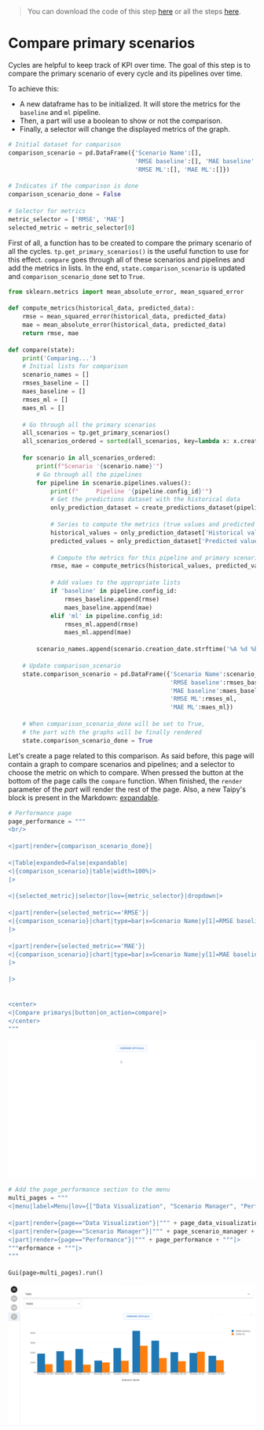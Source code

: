 > You can download the code of this step [here](../src/step_12.py) or all the steps [here](../src).

# Compare primary scenarios

Cycles are helpful to keep track of KPI over time. The goal of this step is to compare the primary scenario of every cycle and its pipelines over time.

To achieve this:
- A new dataframe has to be initialized. It will store the metrics for the `baseline` and `ml` pipeline. 
- Then, a part will use a boolean to show or not the comparison.
- Finally, a selector will change the displayed metrics of the graph.

```python
# Initial dataset for comparison
comparison_scenario = pd.DataFrame({'Scenario Name':[],
                                    'RMSE baseline':[], 'MAE baseline':[],
                                    'RMSE ML':[], 'MAE ML':[]})

# Indicates if the comparison is done
comparison_scenario_done = False

# Selector for metrics
metric_selector = ['RMSE', 'MAE']
selected_metric = metric_selector[0]
```

First of all, a function has to be created to compare the primary scenario of all the cycles. `tp.get_primary_scenarios()` is the useful function to use for this effect. `compare` goes through all of these scenarios and pipelines and add the metrics in lists. In the end, `state.comparison_scenario` is updated and `comparison_scenario_done` set to `True`.

```python
from sklearn.metrics import mean_absolute_error, mean_squared_error

def compute_metrics(historical_data, predicted_data):
    rmse = mean_squared_error(historical_data, predicted_data)
    mae = mean_absolute_error(historical_data, predicted_data)
    return rmse, mae

def compare(state):
    print('Comparing...')
    # Initial lists for comparison
    scenario_names = []
    rmses_baseline = []
    maes_baseline = []
    rmses_ml = []
    maes_ml = []
    
    # Go through all the primary scenarios
    all_scenarios = tp.get_primary_scenarios()
    all_scenarios_ordered = sorted(all_scenarios, key=lambda x: x.creation_date.timestamp()) # delete?
    
    for scenario in all_scenarios_ordered:
        print(f"Scenario '{scenario.name}'")
        # Go through all the pipelines
        for pipeline in scenario.pipelines.values():
            print(f"     Pipeline '{pipeline.config_id}'")
            # Get the predictions dataset with the historical data
            only_prediction_dataset = create_predictions_dataset(pipeline)[-pipeline.n_predictions.read():]
            
            # Series to compute the metrics (true values and predicted values)
            historical_values = only_prediction_dataset['Historical values']
            predicted_values = only_prediction_dataset['Predicted values']
            
            # Compute the metrics for this pipeline and primary scenario
            rmse, mae = compute_metrics(historical_values, predicted_values)
            
            # Add values to the appropriate lists
            if 'baseline' in pipeline.config_id:
                rmses_baseline.append(rmse)
                maes_baseline.append(mae)
            elif 'ml' in pipeline.config_id:
                rmses_ml.append(rmse)
                maes_ml.append(mae)

        scenario_names.append(scenario.creation_date.strftime('%A %d %b'))
        
    # Update comparison_scenario
    state.comparison_scenario = pd.DataFrame({'Scenario Name':scenario_names,
                                              'RMSE baseline':rmses_baseline,
                                              'MAE baseline':maes_baseline,
                                              'RMSE ML':rmses_ml,
                                              'MAE ML':maes_ml})
    
    # When comparison_scenario_done will be set to True,
    # the part with the graphs will be finally rendered
    state.comparison_scenario_done = True
```

Let's create a page related to this comparison. As said before, this page will contain a graph to compare scenarios and pipelines; and a selector to choose the metric on which to compare. When pressed the button at the bottom of the page calls the `compare` function. When finished, the `render` parameter of the *part* will render the rest of the page. Also, a new Taipy's block is present in the Markdown: [expandable](https://didactic-broccoli-7da2dfd5.pages.github.io/manuals/gui/viselements/expandable/).

```python
# Performance page
page_performance = """
<br/>

<|part|render={comparison_scenario_done}|

<|Table|expanded=False|expandable|
<|{comparison_scenario}|table|width=100%|>
|>

<|{selected_metric}|selector|lov={metric_selector}|dropdown|>

<|part|render={selected_metric=='RMSE'}|
<|{comparison_scenario}|chart|type=bar|x=Scenario Name|y[1]=RMSE baseline|y[2]=RMSE ML|height=100%|width=100%|>
|>

<|part|render={selected_metric=='MAE'}|
<|{comparison_scenario}|chart|type=bar|x=Scenario Name|y[1]=MAE baseline|y[2]=MAE ML|height=100%|width=100%|>
|>

|>


<center>
<|Compare primarys|button|on_action=compare|>
</center>
"""
```

<p align="center">
    <img src="page_performance.gif" width=700>
</p>


```python
# Add the page_performance section to the menu   
multi_pages = """
<|menu|label=Menu|lov={["Data Visualization", "Scenario Manager", "Performance"]}|on_action=menu_fct|>

<|part|render={page=="Data Visualization"}|""" + page_data_visualization + """|>
<|part|render={page=="Scenario Manager"}|""" + page_scenario_manager + """|>
<|part|render={page=="Performance"}|""" + page_performance + """|>
"""erformance + """|>
"""

Gui(page=multi_pages).run() 
```

<p align="center">
    <img src="result.png" width=700>
</p>

